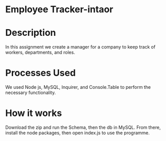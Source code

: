 # Employee Tracker-intaor

# Description
In this assignment we create a manager for a company to keep track of workers, departments, and roles.
# Processes Used
We used Node js, MySQL, Inquirer, and Console.Table to perform the necessary functionality.
# How it works
Download the zip and run the Schema, then the db in MySQL.  From there, install the node packages, then open index.js to use the programme.
